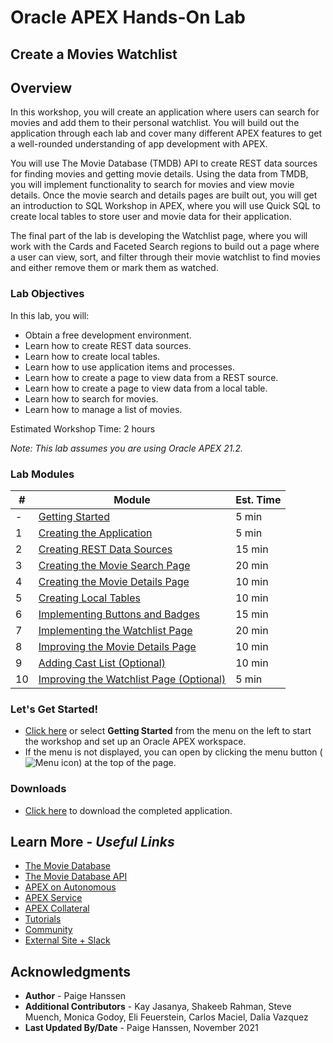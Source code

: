 # Oracle APEX Hands-On Lab

## Create a Movies Watchlist

## Overview
In this workshop, you will create an application where users can search for movies and add them to their personal watchlist. You will build out the application through each lab and cover many different APEX features to get a well-rounded understanding of app development with APEX.

You will use The Movie Database (TMDB) API to create REST data sources for finding movies and getting movie details. Using the data from TMDB, you will implement functionality to search for movies and view movie details. Once the movie search and details pages are built out, you will get an introduction to SQL Workshop in APEX, where you will use Quick SQL to create local tables to store user and movie data for their application.

The final part of the lab is developing the Watchlist page, where you will work with the Cards and Faceted Search regions to build out a page where a user can view, sort, and filter through their movie watchlist to find movies and either remove them or mark them as watched.

### Lab Objectives
In this lab, you will:  
- Obtain a free development environment.  
- Learn how to create REST data sources.  
- Learn how to create local tables.  
- Learn how to use application items and processes.  
- Learn how to create a page to view data from a REST source.  
- Learn how to create a page to view data from a local table.  
- Learn how to search for movies.  
- Learn how to manage a list of movies.

Estimated Workshop Time: 2 hours

*Note: This lab assumes you are using Oracle APEX 21.2.*

### Lab Modules

| # | Module | Est. Time |
| --- | --- | --- |
| - | [Getting Started](?lab=signing-up.md) | 5 min |
| 1 | [Creating the Application](?lab=create-app) | 5 min |
| 2 | [Creating REST Data Sources](?lab=creating-rest-sources) | 15 min |
| 3 | [Creating the Movie Search Page](?lab=creating-movie-search-page) | 20 min |
| 4 | [Creating the Movie Details Page](?lab=creating-movie-details-page) | 10 min |
| 5 | [Creating Local Tables](?lab=creating-tables) | 10 min |
| 6 | [Implementing Buttons and Badges](?lab=creating-buttons-badges) | 15 min |
| 7 | [Implementing the Watchlist Page](?lab=implementing-watchlist-page) | 20 min |
| 8 | [Improving the Movie Details Page](?lab=improving-details-page) | 10 min |
| 9 | [Adding Cast List (Optional)](?lab=adding-cast-list) | 10 min |
| 10 | [Improving the Watchlist Page (Optional)](?lab=improving-watchlist-page) | 5 min |

### **Let's Get Started!**

- [Click here](?lab=signing-up) or select **Getting Started** from the menu on the left to start the workshop and set up an Oracle APEX workspace.
- If the menu is not displayed, you can open by clicking the menu button (![Menu icon](./images/menu-button.png)) at the top of the page.

### Downloads

- [Click here](./intro/files/movies-watchlist-full.sql) to download the completed application.

## Learn More - *Useful Links*

- [The Movie Database](https://www.themoviedb.org/)
- [The Movie Database API](https://developers.themoviedb.org/3/)
- [APEX on Autonomous](https://apex.oracle.com/autonomous)
- [APEX Service](https://apex.oracle.com/en/platform/apex-service/)
- [APEX Collateral](https://apex.oracle.com)
- [Tutorials](https://apex.oracle.com/en/learn/tutorials)
- [Community](https://apex.oracle.com/community)
- [External Site + Slack](http://apex.world)

## Acknowledgments

- **Author** - Paige Hanssen
- **Additional Contributors** - Kay Jasanya, Shakeeb Rahman, Steve Muench, Monica Godoy, Eli Feuerstein, Carlos Maciel, Dalia Vazquez
- **Last Updated By/Date** - Paige Hanssen, November 2021